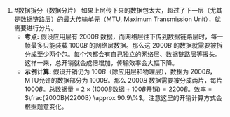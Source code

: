 1. #数据拆分（数据分片） 
	如果上层传下来的数据包太大，超过了下一层（尤其是数据链路层）的最大传输单元（MTU, Maximum Transmission Unit），就需要进行分片。
    *   **考点:** 假设应用层有 $2000B$ 数据，而网络层往下传到数据链路层时，每一帧最多只能装载 $1000B$ 的网络层数据。那么这 $2000B$ 的数据就需要被拆分成至少两个包。每个包都会有自己独立的网络层、数据链路层等报头。这样一来，总开销就会成倍增加，传输效率会大幅下降。
    *   **示例计算:** 假设开销仍为 $100B$（除应用层和物理层），数据为 $2000B$，MTU允许的数据部分为 $1000B$。那么 $2000B$ 数据需要被分成两片，每片 $1000B$。总数据量 = $2 \times (1000B\text{数据} + 100B\text{开销}) = 2200B$。效率 = $\frac{2000B}{2200B} \approx 90.9\%$。注意这里的开销计算方式会根据题意变化。